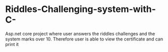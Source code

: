 # Riddles-Challenging-system-with-C-
Asp.net core project where user answers the riddles challenges and the system marks over 10. Therefore user is able to view the certificate and can print it
